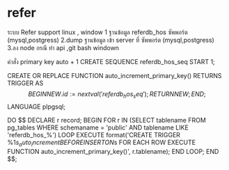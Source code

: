 # refer
ระบบ Refer
support linux , window
1 ฐานข้อมูล referdb_hos ซัพพอร์ต (mysql,postgress) 
2.dump ฐานข้อมูล เข้า server ที่ ซัพพอร์ต  (mysql,postgress) 
3.ลง node กรณี ทำ api ,git bash windown 

คำสั่ง primary key auto + 1
CREATE SEQUENCE referdb_hos_seq START 1;

CREATE OR REPLACE FUNCTION auto_increment_primary_key()
RETURNS TRIGGER AS $$
BEGIN
    NEW.id := nextval('referdb_hos_seq');
    RETURN NEW;
END;
$$ LANGUAGE plpgsql;

DO $$ 
DECLARE 
    r record;
BEGIN
    FOR r IN (SELECT tablename FROM pg_tables WHERE schemaname = 'public' AND tablename LIKE 'referdb_hos_%') LOOP
        EXECUTE format('CREATE TRIGGER %1$s_auto_increment
            BEFORE INSERT ON %1$s
            FOR EACH ROW
            EXECUTE FUNCTION auto_increment_primary_key()', r.tablename);
    END LOOP;
END $$;
